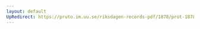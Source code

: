 ```yaml
---
layout: default
UpRedirect: https://pruto.im.uu.se/riksdagen-records-pdf/1878/prot-1878--fk--005/prot-1878--fk--005_005.pdf
---
```

